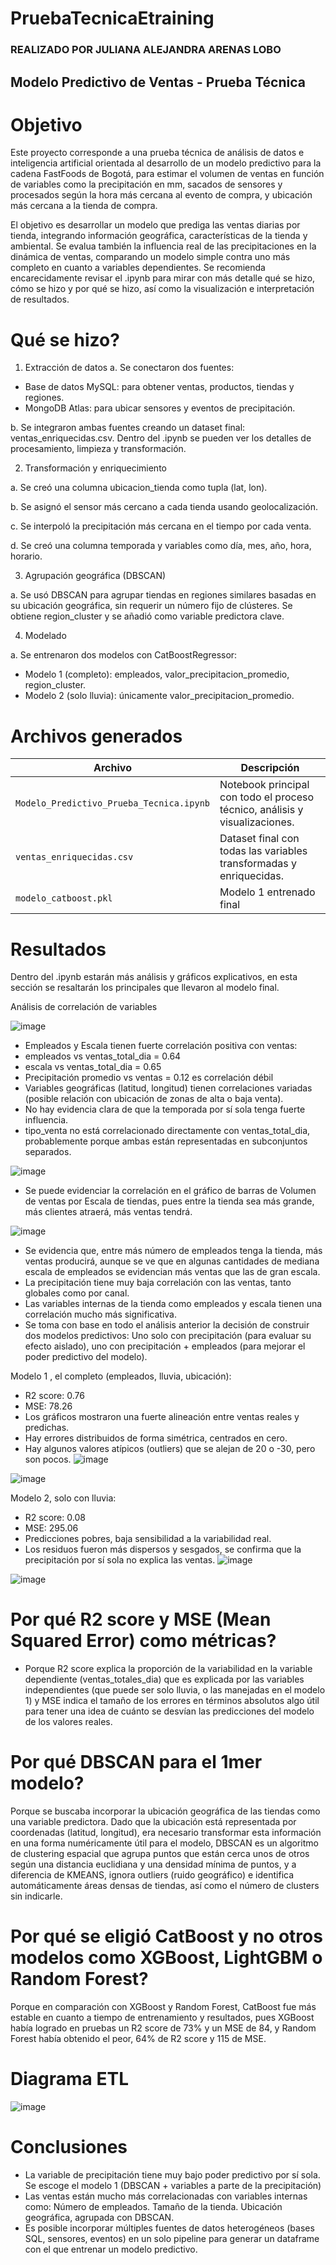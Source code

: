 # PruebaTecnicaEtraining
### REALIZADO POR JULIANA ALEJANDRA ARENAS LOBO
## Modelo Predictivo de Ventas - Prueba Técnica

# Objetivo
Este proyecto corresponde a una prueba técnica de análisis de datos e inteligencia artificial orientada al desarrollo de un modelo predictivo para la cadena FastFoods de Bogotá, para estimar el volumen de ventas en función de variables como la precipitación en mm, sacados de sensores y procesados según la hora más cercana al evento de compra, y ubicación más cercana a la tienda de compra.

El objetivo es desarrollar un modelo que prediga las ventas diarias por tienda, integrando información geográfica, características de la tienda y ambiental.
Se evalua también la influencia real de las precipitaciones en la dinámica de ventas, comparando un modelo simple contra uno más completo en cuanto a variables dependientes.
Se recomienda encarecidamente revisar el .ipynb para mirar con más detalle qué se hizo, cómo se hizo y por qué se hizo, así como la visualización e interpretación de resultados.

# Qué se hizo?
1. Extracción de datos
a. Se conectaron dos fuentes:

* Base de datos MySQL: para obtener ventas, productos, tiendas y regiones.
* MongoDB Atlas: para ubicar sensores y eventos de precipitación.

b. Se integraron ambas fuentes creando un dataset final: ventas_enriquecidas.csv. Dentro del .ipynb se pueden ver los detalles de procesamiento, limpieza y transformación.

2. Transformación y enriquecimiento

a. Se creó una columna ubicacion_tienda como tupla (lat, lon).

b. Se asignó el sensor más cercano a cada tienda usando geolocalización.

c. Se interpoló la precipitación más cercana en el tiempo por cada venta.

d. Se creó una columna temporada y variables como día, mes, año, hora, horario.

3. Agrupación geográfica (DBSCAN)

a. Se usó DBSCAN para agrupar tiendas en regiones similares basadas en su ubicación geográfica, sin requerir un número fijo de clústeres. Se obtiene region_cluster y se añadió como variable predictora clave.

4. Modelado
   
a. Se entrenaron dos modelos con CatBoostRegressor:

* Modelo 1 (completo): empleados, valor_precipitacion_promedio, region_cluster.
* Modelo 2 (solo lluvia): únicamente valor_precipitacion_promedio.

# Archivos generados
| Archivo                        | Descripción                                                                 |
|-------------------------------|------------------------------------------------------------------------------|
| `Modelo_Predictivo_Prueba_Tecnica.ipynb` | Notebook principal con todo el proceso técnico, análisis y visualizaciones.         |
| `ventas_enriquecidas.csv`     | Dataset final con todas las variables transformadas y enriquecidas.         |
| `modelo_catboost.pkl`         | Modelo 1 entrenado final          |

# Resultados

Dentro del .ipynb estarán más análisis y gráficos explicativos, en esta sección se resaltarán los principales que llevaron al modelo final.

Análisis de correlación de variables

![image](https://github.com/user-attachments/assets/1a239634-b2c8-49ed-b046-b730b3af4f29)

* Empleados y Escala tienen fuerte correlación positiva con ventas:
* empleados vs ventas_total_dia = 0.64
* escala vs ventas_total_dia = 0.65
* Precipitación promedio vs ventas = 0.12 es correlación débil
* Variables geográficas (latitud, longitud) tienen correlaciones variadas (posible relación con ubicación de zonas de alta o baja venta).
* No hay evidencia clara de que la temporada por sí sola tenga fuerte influencia.
* tipo_venta no está correlacionado directamente con ventas_total_dia, probablemente porque ambas están representadas en subconjuntos separados.

![image](https://github.com/user-attachments/assets/c1320409-8f34-4b37-bbea-372b3a18b0a0)

* Se puede evidenciar la correlación en el gráfico de barras de Volumen de ventas por Escala de tiendas, pues entre la tienda sea más grande, más clientes atraerá, más ventas tendrá.
  
![image](https://github.com/user-attachments/assets/c7491064-7b6f-4609-81e2-451b9f735222)

* Se evidencia que, entre más número de empleados tenga la tienda, más ventas producirá, aunque se ve que en algunas cantidades de mediana escala de empleados se evidencian más ventas que las de gran escala.
* La precipitación tiene muy baja correlación con las ventas, tanto globales como por canal.
* Las variables internas de la tienda como empleados y escala tienen una correlación mucho más significativa.
* Se toma con base en todo el análisis anterior la decisión de construir dos modelos predictivos: Uno solo con precipitación (para evaluar su efecto aislado), uno con precipitación + empleados (para mejorar el poder predictivo del modelo).

Modelo 1 , el completo (empleados, lluvia, ubicación):

* R2 score: 0.76
* MSE: 78.26
* Los gráficos mostraron una fuerte alineación entre ventas reales y predichas.
* Hay errores distribuidos de forma simétrica, centrados en cero.
* Hay algunos valores atípicos (outliers) que se alejan de 20 o -30, pero son pocos.
![image](https://github.com/user-attachments/assets/ecca7f1f-aa5f-493c-b780-0c14ba4d47e4)

![image](https://github.com/user-attachments/assets/21d95555-6fa7-4acc-aec1-544f3dca5725)

Modelo 2, solo con lluvia:
* R2 score: 0.08
* MSE: 295.06
* Predicciones pobres, baja sensibilidad a la variabilidad real.
* Los residuos fueron más dispersos y sesgados, se confirma que la precipitación por sí sola no explica las ventas.
![image](https://github.com/user-attachments/assets/c3d12d70-2a92-4c14-a6ac-a0019b6ac4df)

![image](https://github.com/user-attachments/assets/582aefc9-f095-43d9-98cb-5e6b5ef5c86d)

# Por qué R2 score y MSE (Mean Squared Error) como métricas?

* Porque R2 score explica la proporción de la variabilidad en la variable dependiente (ventas_totales_dia) que es explicada por las variables independientes (que puede ser solo lluvia, o las manejadas en el modelo 1) y MSE indica el tamaño de los errores en términos absolutos algo útil para tener una idea de cuánto se desvían las predicciones del modelo de los valores reales.

# Por qué DBSCAN para el 1mer modelo?

Porque se buscaba incorporar la ubicación geográfica de las tiendas como una variable predictora. Dado que la ubicación está representada por coordenadas (latitud, longitud), era necesario transformar esta información en una forma numéricamente útil para el modelo, DBSCAN es un algoritmo de clustering espacial que agrupa puntos que están cerca unos de otros según una distancia euclidiana y una densidad mínima de puntos, y a diferencia de KMEANS, ignora outliers (ruido geográfico) e identifica automáticamente áreas densas de tiendas, así como el número de clusters sin indicarle.

# Por qué se eligió CatBoost y no otros modelos como XGBoost, LightGBM o Random Forest?

Porque en comparación con XGBoost y Random Forest, CatBoost fue más estable en cuanto a tiempo de entrenamiento y resultados, pues XGBoost había logrado en pruebas un R2 score de 73% y un MSE de 84, y Random Forest había obtenido el peor, 64% de R2 score y 115 de MSE.

# Diagrama ETL

![image](https://github.com/user-attachments/assets/05ce01d2-f1eb-407b-b99e-dbdafb1a219b)

# Conclusiones
* La variable de precipitación tiene muy bajo poder predictivo por sí sola. Se escoge el modelo 1 (DBSCAN + variables a parte de la precipitación)
* Las ventas están mucho más correlacionadas con variables internas como: Número de empleados. Tamaño de la tienda. Ubicación geográfica, agrupada con DBSCAN.
* Es posible incorporar múltiples fuentes de datos heterogéneos (bases SQL, sensores, eventos) en un solo pipeline para generar un dataframe con el que entrenar un modelo predictivo.
